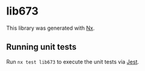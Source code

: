 # lib673

This library was generated with [Nx](https://nx.dev).

## Running unit tests

Run `nx test lib673` to execute the unit tests via [Jest](https://jestjs.io).
